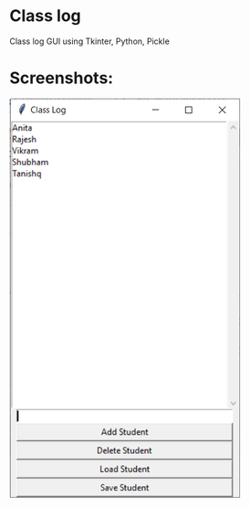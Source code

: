 # Class log
Class log GUI using Tkinter, Python, Pickle

# Screenshots:
![alt text](https://github.com/Anita1017/Class_log/blob/main/Class%20Log%20GUI.PNG?raw=true)
